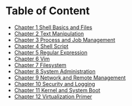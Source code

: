 # Table of Content

- [Chapter 1 Shell Basics and Files](ch1-shell-basic.md)
- [Chapter 2 Text Manipulation]()
- [Chapter 3 Process and Job Management]()
- [Chapter 4 Shell Script]()
- [Chapter 5 Regular Expression]()
- [Chapter 6 Vim]()
- [Chapter 7 Filesystem]()
- [Chapter 8 System Administration]()
- [Chapter 9 Network and Remote Management]()
- [Chapter 10 Security and Logging]()
- [Chapter 11 Kernel and System Boot]()
- [Chapter 12 Virtualization Primer]()


